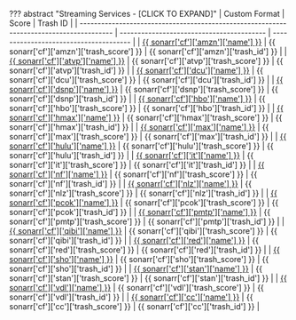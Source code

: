 ??? abstract "Streaming Services - [CLICK TO EXPAND]"
    | Custom Format                                                                           | Score                                     | Trash ID                               |
    | --------------------------------------------------------------------------------------- | ----------------------------------------- | -------------------------------------- |
    | [{{ sonarr['cf']['amzn']['name'] }}](/Sonarr/sonarr-collection-of-custom-formats/#amzn) | {{ sonarr['cf']['amzn']['trash_score'] }} | {{ sonarr['cf']['amzn']['trash_id'] }} |
    | [{{ sonarr['cf']['atvp']['name'] }}](/Sonarr/sonarr-collection-of-custom-formats/#atvp) | {{ sonarr['cf']['atvp']['trash_score'] }} | {{ sonarr['cf']['atvp']['trash_id'] }} |
    | [{{ sonarr['cf']['dcu']['name'] }}](/Sonarr/sonarr-collection-of-custom-formats/#dcu)   | {{ sonarr['cf']['dcu']['trash_score'] }}  | {{ sonarr['cf']['dcu']['trash_id'] }}  |
    | [{{ sonarr['cf']['dsnp']['name'] }}](/Sonarr/sonarr-collection-of-custom-formats/#dsnp) | {{ sonarr['cf']['dsnp']['trash_score'] }} | {{ sonarr['cf']['dsnp']['trash_id'] }} |
    | [{{ sonarr['cf']['hbo']['name'] }}](/Sonarr/sonarr-collection-of-custom-formats/#hbo)   | {{ sonarr['cf']['hbo']['trash_score'] }}  | {{ sonarr['cf']['hbo']['trash_id'] }}  |
    | [{{ sonarr['cf']['hmax']['name'] }}](/Sonarr/sonarr-collection-of-custom-formats/#hmax) | {{ sonarr['cf']['hmax']['trash_score'] }} | {{ sonarr['cf']['hmax']['trash_id'] }} |
    | [{{ sonarr['cf']['max']['name'] }}](/Sonarr/sonarr-collection-of-custom-formats/#max)   | {{ sonarr['cf']['max']['trash_score'] }}  | {{ sonarr['cf']['max']['trash_id'] }} |
    | [{{ sonarr['cf']['hulu']['name'] }}](/Sonarr/sonarr-collection-of-custom-formats/#hulu) | {{ sonarr['cf']['hulu']['trash_score'] }} | {{ sonarr['cf']['hulu']['trash_id'] }} |
    | [{{ sonarr['cf']['it']['name'] }}](/Sonarr/sonarr-collection-of-custom-formats/#it)     | {{ sonarr['cf']['it']['trash_score'] }}   | {{ sonarr['cf']['it']['trash_id'] }}   |
    | [{{ sonarr['cf']['nf']['name'] }}](/Sonarr/sonarr-collection-of-custom-formats/#nf)     | {{ sonarr['cf']['nf']['trash_score'] }}   | {{ sonarr['cf']['nf']['trash_id'] }}   |
    | [{{ sonarr['cf']['nlz']['name'] }}](/Sonarr/sonarr-collection-of-custom-formats/#nlz)   | {{ sonarr['cf']['nlz']['trash_score'] }}  | {{ sonarr['cf']['nlz']['trash_id'] }}  |
    | [{{ sonarr['cf']['pcok']['name'] }}](/Sonarr/sonarr-collection-of-custom-formats/#pcok) | {{ sonarr['cf']['pcok']['trash_score'] }} | {{ sonarr['cf']['pcok']['trash_id'] }} |
    | [{{ sonarr['cf']['pmtp']['name'] }}](/Sonarr/sonarr-collection-of-custom-formats/#pmtp) | {{ sonarr['cf']['pmtp']['trash_score'] }} | {{ sonarr['cf']['pmtp']['trash_id'] }} |
    | [{{ sonarr['cf']['qibi']['name'] }}](/Sonarr/sonarr-collection-of-custom-formats/#qibi) | {{ sonarr['cf']['qibi']['trash_score'] }} | {{ sonarr['cf']['qibi']['trash_id'] }} |
    | [{{ sonarr['cf']['red']['name'] }}](/Sonarr/sonarr-collection-of-custom-formats/#red)   | {{ sonarr['cf']['red']['trash_score'] }}  | {{ sonarr['cf']['red']['trash_id'] }}  |
    | [{{ sonarr['cf']['sho']['name'] }}](/Sonarr/sonarr-collection-of-custom-formats/#sho)   | {{ sonarr['cf']['sho']['trash_score'] }}  | {{ sonarr['cf']['sho']['trash_id'] }}  |
    | [{{ sonarr['cf']['stan']['name'] }}](/Sonarr/sonarr-collection-of-custom-formats/#stan) | {{ sonarr['cf']['stan']['trash_score'] }} | {{ sonarr['cf']['stan']['trash_id'] }} |
    | [{{ sonarr['cf']['vdl']['name'] }}](/Sonarr/sonarr-collection-of-custom-formats/#vdl)   | {{ sonarr['cf']['vdl']['trash_score'] }}  | {{ sonarr['cf']['vdl']['trash_id'] }}  |
    | [{{ sonarr['cf']['cc']['name'] }}](/Sonarr/sonarr-collection-of-custom-formats/#cc)     | {{ sonarr['cf']['cc']['trash_score'] }}   | {{ sonarr['cf']['cc']['trash_id'] }}   |

